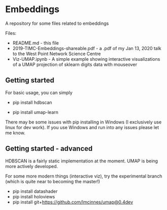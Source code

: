 # Embeddings
A repository for some files related to embeddings

Files: 
* README.md - this file
* 2019-TIMC-Embeddings-shareable.pdf - a .pdf of my Jan 13, 2020 talk to the West Point Network Science Centre
* Viz-UMAP.ipynb - A simple example showing interactive visualizations of a UMAP projection of sklearn digits data with mouseover

## Getting started
For basic usage, you can simply 

* pip install hdbscan

* pip install umap-learn

There may be some issues with pip installing in Windows (I exclusively use linux for dev work). If you use Windows and run into any issues please let me know.

## Getting started - advanced

HDBSCAN is a fairly static implementation at the moment. UMAP is being more actively developed. 

For some more modern things (interactive viz), try the experimental branch (which is quite near to becoming the master!)

* pip install datashader
* pip install holoviews
* pip install git+https://github.com/lmcinnes/umap@0.4dev

